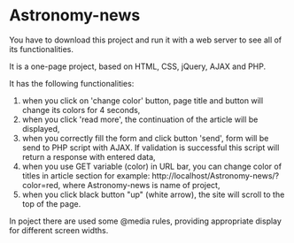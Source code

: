 # Astronomy-news

You have to download this project and run it with a web server to see all of its functionalities.

It is a one-page project, based on HTML, CSS, jQuery, AJAX and PHP.

It has the following functionalities:
1) when you click on 'change color' button, page title and button will change its colors for 4 seconds,
2) when you click 'read more', the continuation of the article will be displayed,
3) when you correctly fill the form and click button 'send', form will be send to PHP script with AJAX. If validation is successful this script will return a response with entered data,
4) when you use GET variable (color) in URL bar, you can change color of titles in article section for example:
http://localhost/Astronomy-news/?color=red, where Astronomy-news is name of project,
5) when you click black button "up" (white arrow), the site will scroll to the top of the page.

In poject there are used some @media rules, providing appropriate display for different screen widths.
